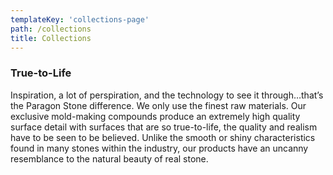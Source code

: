 ```yaml
---
templateKey: 'collections-page'
path: /collections
title: Collections
---
```

### True-to-Life
Inspiration, a lot of perspiration, and the technology to see it through…that’s the Paragon Stone difference. We only use the finest raw materials. Our exclusive mold-making compounds produce an extremely high quality surface detail with surfaces that are so true-to-life, the quality and realism have to be seen to be believed. Unlike the smooth or shiny characteristics found in many stones within the industry, our products have an uncanny resemblance to the natural beauty of real stone.
